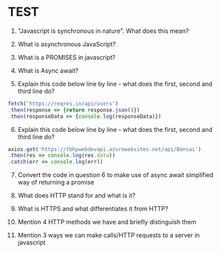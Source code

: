 # TEST

1. "Javascript is synchronous in nature". What does this mean?

2. What is asynchronous JavaScript?

3. What is a PROMISES in javascript?

4. What is Async await?

5. Explain this code below line by line - what does the first, second and third line do?

```javascript
fetch('https://reqres.in/api/users')
.then(response => {return response.json()})
.then(responseData => {console.log(responseData)})
```

6. Explain this code below line by line - what does the first, second and third line do?

```javascript
axios.get('https://tbhpwebdevapi.azurewebsites.net/api/Bonsai')
.then(res => console.log(res.data))
.catch(err => console.log(err))
```

7. Convert the code in question 6 to make use of async await simplified way of returning a promise

8. What does HTTP stand for and what is it?

9. What is HTTPS and what differentiates it from HTTP?

10. Mention 4 HTTP methods we have and briefly distinguish them

11. Mention 3 ways we can make calls/HTTP requests to a server in javascript